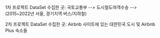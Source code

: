 1차 프로젝트 DataSet 수집한 곳: 국토교통부 --> 도시철도여객수송 --> (2015~2022년 서울, 경기지역 버스/지하철)

2차 프로젝트 DataSet 수집한 곳: Airbnb 사이트에 있는 대한민국 도시 및 Airbnb Plus 숙소들
